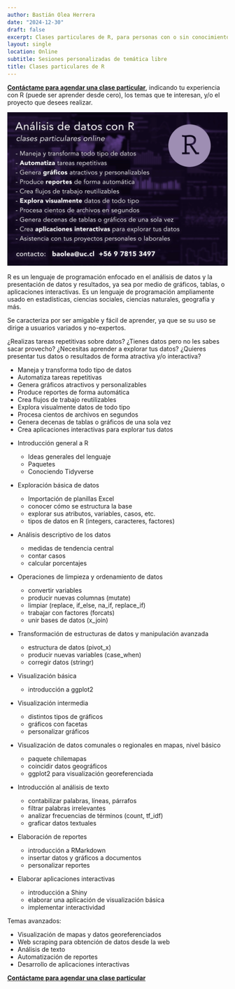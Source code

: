 ```yaml
---
author: Bastián Olea Herrera
date: "2024-12-30"
draft: false
excerpt: Clases particulares de R, para personas con o sin conocimiento previo, personalizadas a la temática que te interese aprender y/o aplicar.
layout: single
location: Online
subtitle: Sesiones personalizadas de temática libre
title: Clases particulares de R
---
```


[**Contáctame para agendar una clase particular**](/contact/), indicando tu experiencia con R (puede ser aprender desde cero), los temas que te interesan, y/o el proyecto que desees realizar.

![](clases_r_particulares-featured.jpg)

R es un lenguaje de programación enfocado en el análisis de datos y la presentación de datos y resultados, ya sea por medio de gráficos, tablas, o aplicaciones interactivas. Es un lenguaje de programación ampliamente usado en estadísticas, ciencias sociales, ciencias naturales, geografía y más.

Se caracteriza por ser amigable y fácil de aprender, ya que se su uso se dirige a usuarios variados y no-expertos.

¿Realizas tareas repetitivas sobre datos?
¿Tienes datos pero no les sabes sacar provecho?
¿Necesitas aprender a explorar tus datos?
¿Quieres presentar tus datos o resultados de forma atractiva y/o interactiva?



* Maneja y transforma todo tipo de datos
* Automatiza tareas repetitivas
* Genera gráficos atractivos y personalizables
* Produce reportes de forma automática
* Crea flujos de trabajo reutilizables
* Explora visualmente datos de todo tipo
* Procesa cientos de archivos en segundos
* Genera decenas de tablas o gráficos de una sola vez
* Crea aplicaciones interactivas para explorar tus datos



- Introducción general a R
    - Ideas generales del lenguaje
    - Paquetes
    - Conociendo Tidyverse

- Exploración básica de datos
    - Importación de planillas Excel
    - conocer cómo se estructura la base
    - explorar sus atributos, variables, casos, etc.
    - tipos de datos en R (integers, caracteres, factores)

- Análisis descriptivo de los datos
    - medidas de tendencia central
    - contar casos
    - calcular porcentajes

- Operaciones de limpieza y ordenamiento de datos
    - convertir variables
    - producir nuevas columnas (mutate)
    - limpiar (replace, if_else, na_if, replace_if)
    - trabajar con factores (forcats)
    - unir bases de datos (x_join)

- Transformación de estructuras de datos y manipulación avanzada
    - estructura de datos (pivot_x)
    - producir nuevas variables (case_when)
    - corregir datos (stringr)

- Visualización básica
    - introducción a ggplot2

- Visualización intermedia
    - distintos tipos de gráficos
    - gráficos con facetas
    - personalizar gráficos

- Visualización de datos comunales o regionales en mapas, nivel básico
    - paquete chilemapas
    - coincidir datos geográficos
    - ggplot2 para visualización georeferenciada

- Introducción al análisis de texto
    - contabilizar palabras, líneas, párrafos
    - filtrar palabras irrelevantes
    - analizar frecuencias de términos (count, tf_idf)
    - graficar datos textuales

- Elaboración de reportes
    - introducción a RMarkdown
    - insertar datos y gráficos a documentos
    - personalizar reportes

- Elaborar aplicaciones interactivas
    - introducción a Shiny
    - elaborar una aplicación de visualización básica
    - implementar interactividad


Temas avanzados:
- Visualización de mapas y datos georeferenciados
- Web scraping para obtención de datos desde la web
- Análisis de texto
- Automatización de reportes
- Desarrollo de aplicaciones interactivas

[**Contáctame para agendar una clase particular**](/contact/)